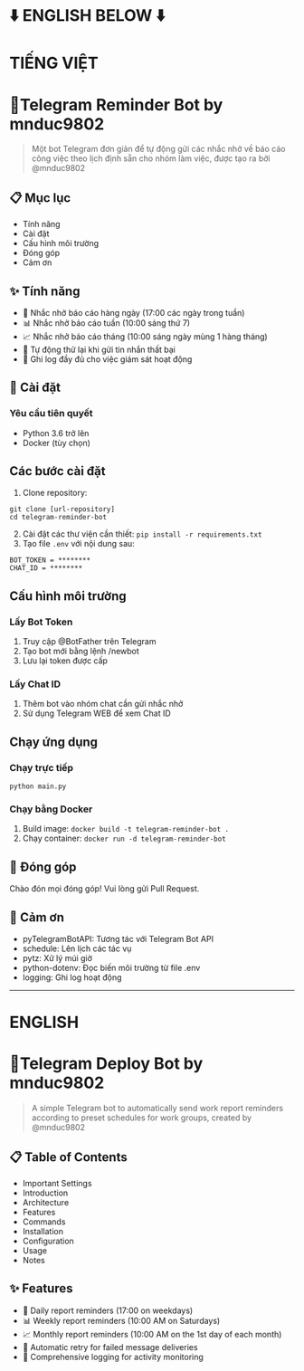 # :arrow_down: ENGLISH BELOW :arrow_down:

# TIẾNG VIỆT
# 🤖Telegram Reminder Bot by mnduc9802
> Một bot Telegram đơn giản để tự động gửi các nhắc nhở về báo cáo công việc theo lịch định sẵn cho nhóm làm việc, được tạo ra bởi @mnduc9802

## 📋 Mục lục 
- Tính năng
- Cài đặt
- Cấu hình môi trường
- Đóng góp
- Cảm ơn

## ✨ Tính năng
- 📅 Nhắc nhở báo cáo hàng ngày (17:00 các ngày trong tuần)
- 📊 Nhắc nhở báo cáo tuần (10:00 sáng thứ 7)
- 📈 Nhắc nhở báo cáo tháng (10:00 sáng ngày mùng 1 hàng tháng)
- 🔁 Tự động thử lại khi gửi tin nhắn thất bại
- 📝 Ghi log đầy đủ cho việc giám sát hoạt động

## 🚀 Cài đặt
### Yêu cầu tiên quyết
- Python 3.6 trở lên
- Docker (tùy chọn)

## Các bước cài đặt
1. Clone repository:
```
git clone [url-repository]
cd telegram-reminder-bot
```
2. Cài đặt các thư viện cần thiết:
`pip install -r requirements.txt`
3. Tạo file `.env` với nội dung sau:
```
BOT_TOKEN = ********
CHAT_ID = ********
```

## Cấu hình môi trường

### Lấy Bot Token
1. Truy cập @BotFather trên Telegram
2. Tạo bot mới bằng lệnh /newbot
3. Lưu lại token được cấp
### Lấy Chat ID
1. Thêm bot vào nhóm chat cần gửi nhắc nhở
2. Sử dụng Telegram WEB để xem Chat ID

## Chạy ứng dụng
### Chạy trực tiếp
`python main.py`

### Chạy bằng Docker
1. Build image:
`docker build -t telegram-reminder-bot .`
2. Chạy container:
`docker run -d telegram-reminder-bot`

## 👥 Đóng góp
Chào đón mọi đóng góp! Vui lòng gửi Pull Request.

## 🙏 Cảm ơn
- pyTelegramBotAPI: Tương tác với Telegram Bot API
- schedule: Lên lịch các tác vụ
- pytz: Xử lý múi giờ
- python-dotenv: Đọc biến môi trường từ file .env
- logging: Ghi log hoạt động

---
# ENGLISH
# 🤖Telegram Deploy Bot by mnduc9802
> A simple Telegram bot to automatically send work report reminders according to preset schedules for work groups, created by @mnduc9802

## 📋 Table of Contents
- Important Settings
- Introduction
- Architecture
- Features
- Commands
- Installation
- Configuration
- Usage
- Notes

## ✨ Features
- 📅 Daily report reminders (17:00 on weekdays)
- 📊 Weekly report reminders (10:00 AM on Saturdays)
- 📈 Monthly report reminders (10:00 AM on the 1st day of each month)
- 🔁 Automatic retry for failed message deliveries
- 📝 Comprehensive logging for activity monitoring